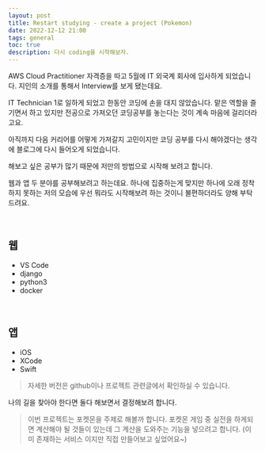 ```yaml
---
layout: post
title: Restart studying - create a project (Pokemon)
date: 2022-12-12 21:00
tags: general
toc: true
description: 다시 coding을 시작해보자.
---
```


AWS Cloud Practitioner 자격증을 따고 5월에 IT 외국계 회사에 입사하게 되었습니다.
지인의 소개를 통해서 Interview를 보게 됐는데요.

IT Technician 1로 일하게 되었고 한동안 코딩에 손을 대지 않았습니다.
맡은 역할을 즐기면서 하고 있지만 전공으로 가져오던 코딩공부를 놓는다는 것이 계속 마음에 걸리더라고요.

아직까지 다음 커리어를 어떻게 가져갈지 고민이지만
코딩 공부를 다시 해야겠다는 생각에 블로그에 다시 들어오게 되었습니다.

해보고 싶은 공부가 많기 때문에 저만의 방법으로 시작해 보려고 합니다.

웹과 앱 두 분야를 공부해보려고 하는데요. 하나에 집중하는게 맞지만 하나에 오래 정착하지 못하는 저의 모습에 우선 뭐라도 시작해보려 하는 것이니 불편하더라도 양해 부탁드려요.

<br>

## 웹
- VS Code
- django
- python3
- docker

<br>

## 앱
- iOS
- XCode
- Swift

> 자세한 버전은 github이나 프로젝트 관련글에서 확인하실 수 있습니다.

나의 길을 찾아야 한다면 둘다 해보면서 결정해보려 합니다.

> 이번 프로젝트는 포켓몬을 주제로 해볼까 합니다.
> 포켓몬 게임 중 실전을 하게되면 계산해야 될 것들이 있는데 그 계산을 도와주는 기능을 넣으려고 합니다. (이미 존재하는 서비스 이지만 직접 만들어보고 싶었어요~)